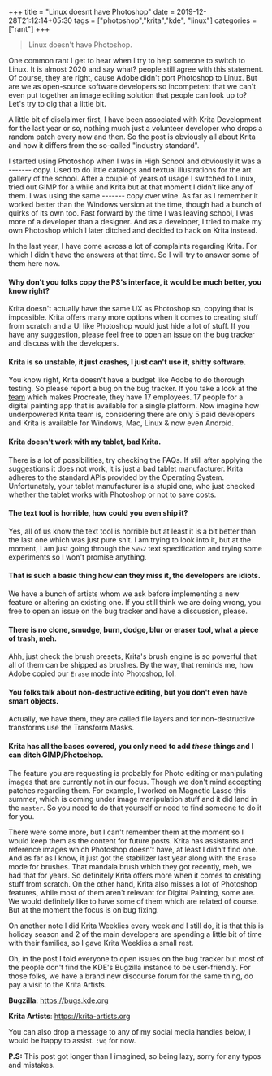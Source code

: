 +++
title = "Linux doesnt have Photoshop"
date = 2019-12-28T21:12:14+05:30
tags = ["photoshop","krita","kde", "linux"]
categories = ["rant"]
+++
> Linux doesn't have Photoshop.

One common rant I get to hear when I try to help someone to switch to Linux. It is almost 2020 and say what? people still agree with this statement. Of course, they are right, cause Adobe didn't port Photoshop to Linux. But are we as open-source software developers so incompetent that we can't even put together an image editing solution that people can look up to? Let's try to dig that a little bit.

A little bit of disclaimer first, I have been associated with Krita Development for the last year or so, nothing much just a volunteer developer who drops a random patch every now and then. So the post is obviously all about Krita and how it differs from the so-called "industry standard".

I started using Photoshop when I was in High School and obviously it was a ------- copy. Used to do little catalogs and textual illustrations for the art gallery of the school. After a couple of years of usage I switched to Linux, tried out GIMP for a while and Krita but at that moment I didn't like any of them. I was using the same ------- copy over wine. As far as I remember it worked better than the Windows version at the time, though had a bunch of quirks of its own too. Fast forward by the time I was leaving school, I was more of a developer than a designer. And as a developer, I tried to make my own Photoshop which I later ditched and decided to hack on Krita instead.

In the last year, I have come across a lot of complaints regarding Krita. For which I didn't have the answers at that time. So I will try to answer some of them here now.

#### Why don't you folks copy the PS's interface, it would be much better, you know right?

Krita doesn't actually have the same UX as Photoshop so, copying that is impossible. Krita offers many more options when it comes to creating stuff from scratch and a UI like Photoshop would just hide a lot of stuff. If you have any suggestion, please feel free to open an issue on the bug tracker and discuss with the developers.

#### Krita is so unstable, it just crashes, I just can't use it, shitty software.

You know right, Krita doesn't have a budget like Adobe to do thorough testing. So please report a bug on the bug tracker. If you take a look at the [team](http://savage.si/) which makes Procreate, they have 17 employees. 17 people for a digital painting app that is available for a single platform. Now imagine how underpowered Krita team is, considering there are only 5 paid developers and Krita is available for Windows, Mac, Linux & now even Android.

#### Krita doesn't work with my tablet, bad Krita.

There is a lot of possibilities, try checking the FAQs. If still after applying the suggestions it does not work, it is just a bad tablet manufacturer. Krita adheres to the standard APIs provided by the Operating System. Unfortunately, your tablet manufacturer is a stupid one, who just checked whether the tablet works with Photoshop or not to save costs.

#### The text tool is horrible, how could you even ship it?

Yes, all of us know the text tool is horrible but at least it is a bit better than the last one which was just pure shit. I am trying to look into it, but at the moment, I am just going through the `SVG2` text specification and trying some experiments so I won't promise anything.

#### That is such a basic thing how can they miss it, the developers are idiots.

We have a bunch of artists whom we ask before implementing a new feature or altering an existing one. If you still think we are doing wrong, you free to open an issue on the bug tracker and have a discussion, please.

#### There is no clone, smudge, burn, dodge, blur or eraser tool, what a piece of trash, meh.

Ahh, just check the brush presets, Krita's brush engine is so powerful that all of them can be shipped as brushes. By the way, that reminds me, how Adobe copied our `Erase` mode into Photoshop, lol.

#### You folks talk about non-destructive editing, but you don't even have smart objects.

Actually, we have them, they are called file layers and for non-destructive transforms use the Transform Masks.

#### Krita has all the bases covered, you only need to add _*these*_ things and I can ditch GIMP/Photoshop.

The feature you are requesting is probably for Photo editing or manipulating images that are currently not in our focus. Though we don't mind accepting patches regarding them. For example, I worked on Magnetic Lasso this summer, which is coming under image manipulation stuff and it did land in the `master`. So you need to do that yourself or need to find someone to do it for you.


There were some more, but I can't remember them at the moment so I would keep them as the content for future posts. Krita has assistants and reference images which Photoshop doesn't have, at least I didn't find one. And as far as I know, it just got the stabilizer last year along with the `Erase` mode for brushes. That mandala brush which they got recently, meh, we had that for years. So definitely Krita offers more when it comes to creating stuff from scratch. On the other hand, Krita also misses a lot of Photoshop features, while most of them aren't relevant for Digital Painting, some are. We would definitely like to have some of them which are related of course. But at the moment the focus is on bug fixing.

On another note I did Krita Weeklies every week and I still do, it is that this is holiday season and 2 of the main developers are spending a little bit of time with their families, so I gave Krita Weeklies a small rest.

Oh, in the post I told everyone to open issues on the bug tracker but most of the people don't find the KDE's Bugzilla instance to be user-friendly. For those folks, we have a brand new discourse forum for the same thing, do pay a visit to the Krita Artists.

**Bugzilla**: https://bugs.kde.org

**Krita Artists**: https://krita-artists.org

You can also drop a message to any of my social media handles below, I would be happy to assist. `:wq` for now.

**P.S:** This post got longer than I imagined, so being lazy, sorry for any typos and mistakes.